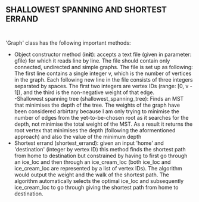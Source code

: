 ## SHALLOWEST SPANNING AND SHORTEST ERRAND <br/><br/>
'Graph' class has the following important methods: <br/>
- Object constructor method (__init__): accepts a text file (given in parameter: gfile) for which it reads line by line. The file should contain only connected, undirected and simple graphs. The file is set up as following: The first line contains a single integer v, which is the number of vertices in the graph. Each following new line in the file consists of three integers separated by spaces. The first two integers are vertex IDs (range: [0, v - 1]), and the third is the non-negative weight of that edge. <br/>
-Shallowest spanning tree (shallowest_spanning_tree): Finds an MST that minimises the depth of the tree. The weights of the graph have been considered arbirtary because I am only trying to minimise the number of edges from the yet-to-be-chosen root as it searches for the depth, not minimise the total weight of the MST. As a result it returns the root vertex that minimises the depth (following the aformentioned approach) and also the value of the minimum depth <br/>
- Shortest errand (shortest_errand): given an input 'home' and 'destination' (integer by vertex ID) this method finds the shortest path from home to destination but constrained by having to first go through an ice_loc and then through an ice_cream_loc (both ice_loc and ice_cream_loc are represented by a list of vertex IDs). The algorithm would output the weight and the walk of the shortest path. The algorithm automatically selects the optimal ice_loc and subsequently ice_cream_loc to go through giving the shortest path from home to destination. <br/>
